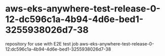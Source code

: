 # aws-eks-anywhere-test-release-0-12-dc596c1a-4b94-4d6e-bed1-3255938026d7-38
repository for use with E2E test job aws-eks-anywhere-test-release-0-12:dc596c1a-4b94-4d6e-bed1-3255938026d7-38
